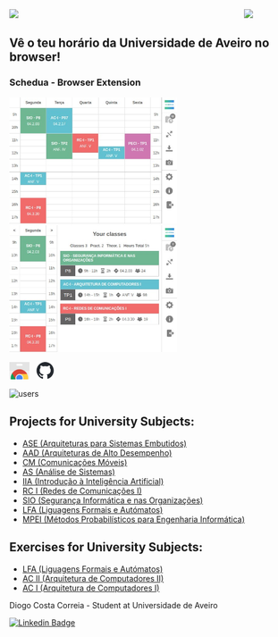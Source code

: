 <div>
  <img align="left" src="https://github-readme-stats-mu-gules.vercel.app/api?username=digas99&count_private=true&show_icons=true&theme=github_dark" width="420"/>
  <img src="https://github-readme-stats-mu-gules.vercel.app/api/top-langs/?username=digas99&theme=github_dark&layout=compact"/>
</div>

## Vê o teu horário da Universidade de Aveiro no browser!

### Schedua - Browser Extension

<a href="https://chrome.google.com/webstore/detail/schedua/hdidghpdffhhefdafcajajjocjbmbnml">
  <p float="left">
    <img src="images/picture1.jpg" width="300">
    <img src="images/picture2.jpg" width="300">
  </p>
</a>
  
<p float="left">
  <a href="https://chrome.google.com/webstore/detail/schedua/hdidghpdffhhefdafcajajjocjbmbnml"><img alt="Install" src="images/Google_Chrome_Web_Store_icon_2015.svg.png" width="36"></a>
  &nbsp;
  <a href="https://github.com/digas99/schedule-ua">
    <picture>
      <source media="(prefers-color-scheme: dark)" srcset="images/github-mark-white.png">
      <img alt="Repository" src="images/github-mark.png" width="32">
    </picture>
  </a>
</p>

![users](https://img.shields.io/chrome-web-store/users/hdidghpdffhhefdafcajajjocjbmbnml?color=3fa7ca&label=Chrome%20Users)

## Projects for University Subjects:

- [ASE (Arquiteturas para Sistemas Embutidos)](https://github.com/digas99/ase-project)
- [AAD (Arquiteturas de Alto Desempenho)](https://github.com/digas99/aad-projects)
- [CM (Comunicações Móveis)](https://github.com/digas99/cm-project-wlan2)
- [AS (Análise de Sistemas)](https://github.com/digas99/as-project)
- [IIA (Introdução à Inteligência Artificial)](https://github.com/digas99/iia-project-sokoban)
- [RC I (Redes de Comunicações I)](https://github.com/digas99/rc1-project)
- [SIO (Segurança Informática e nas Organizações)](https://github.com/digas99/sio-project-1)
- [LFA (Liguagens Formais e Autómatos)](https://github.com/digas99/lfa-project-geometrics)
- [MPEI (Métodos Probabilísticos para Engenharia Informática)](https://github.com/digas99/mpei-project-library-management)

## Exercises for University Subjects:

- [LFA (Liguagens Formais e Autómatos)](https://github.com/digas99/lfa-exercicios)
- [AC II (Arquitetura de Computadores II)](https://github.com/digas99/ac2-exercicios)
- [AC I (Arquitetura de Computadores I)](https://github.com/digas99/ac1-exercicios)



Diogo Costa Correia - Student at Universidade de Aveiro

[![Linkedin Badge](https://img.shields.io/badge/-LinkedIn-0e76a8?style=flat-square&logo=Linkedin&logoColor=white)](https://www.linkedin.com/in/digas99/)

<!--
**digas99/digas99** is a ✨ _special_ ✨ repository because its `README.md` (this file) appears on your GitHub profile.

Here are some ideas to get you started:

- 🔭 I’m currently working on ...
- 🌱 I’m currently learning ...
- 👯 I’m looking to collaborate on ...
- 🤔 I’m looking for help with ...
- 💬 Ask me about ...
- 📫 How to reach me: ...
- 😄 Pronouns: ...
- ⚡ Fun fact: ...
-->
